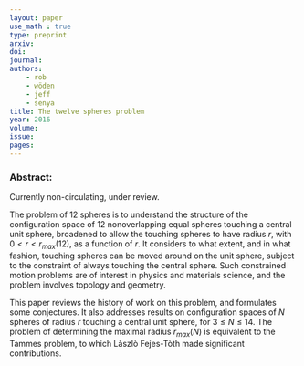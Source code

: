 ```yaml
---
layout: paper
use_math : true
type: preprint
arxiv: 
doi: 
journal:
authors:
    - rob
    - wöden
    - jeff
    - senya
title: The twelve spheres problem
year: 2016
volume: 
issue: 
pages: 
---
```

### Abstract:

Currently non-circulating, under review. 

The problem of  $12$ spheres  is to understand the structure of the  configuration space of $12$ nonoverlapping equal spheres  touching a central unit sphere, broadened to allow the touching spheres to have radius $r$, with $0< r < r_{max}(12)$, as a function of $r$.  It considers to what extent, and in what fashion, touching spheres can be moved around on the unit sphere, subject to the constraint  of always touching the central sphere. Such constrained motion problems are of interest in physics and materials science, and the  problem involves topology and geometry.

This paper reviews the history of work on this problem, and formulates some conjectures. It also addresses results on configuration spaces of $N$ spheres of radius $r$ touching a central unit sphere, for $3 \le N\le 14$. The problem of determining the maximal radius  $r_{max}(N)$ is equivalent to  the Tammes problem, to which Làszlò Fejes-Tòth made significant contributions.  


